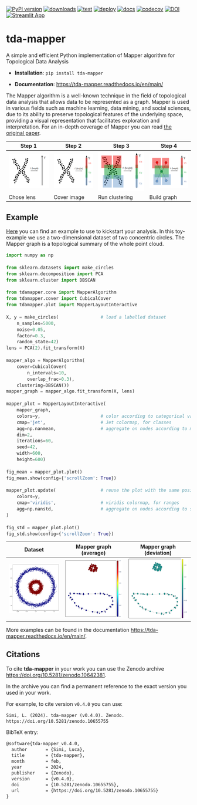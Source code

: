 [![PyPI version](https://badge.fury.io/py/tda-mapper.svg)](https://badge.fury.io/py/tda-mapper)
[![downloads](https://img.shields.io/pypi/dm/tda-mapper)](https://pypi.python.org/pypi/tda-mapper/)
[![test](https://github.com/lucasimi/tda-mapper-python/actions/workflows/test.yml/badge.svg)](https://github.com/lucasimi/tda-mapper-python/actions/workflows/test.yml)
[![deploy](https://github.com/lucasimi/tda-mapper-python/actions/workflows/deploy.yml/badge.svg)](https://github.com/lucasimi/tda-mapper-python/actions/workflows/deploy.yml)
[![docs](https://readthedocs.org/projects/tda-mapper/badge/?version=main)](https://tda-mapper.readthedocs.io/en/main/?badge=main)
[![codecov](https://codecov.io/github/lucasimi/tda-mapper-python/graph/badge.svg?token=FWSD8JUG6R)](https://codecov.io/github/lucasimi/tda-mapper-python)
[![DOI](https://zenodo.org/badge/DOI/10.5281/zenodo.10642381.svg)](https://doi.org/10.5281/zenodo.10642381)
[![Streamlit App](https://static.streamlit.io/badges/streamlit_badge_black_white.svg)](https://tda-mapper-app.streamlit.app/)

# tda-mapper

A simple and efficient Python implementation of Mapper algorithm for Topological Data Analysis

* **Installation**: `pip install tda-mapper`

* **Documentation**: https://tda-mapper.readthedocs.io/en/main/

The Mapper algorithm is a well-known technique in the field of topological data analysis that allows data to be represented as a graph.
Mapper is used in various fields such as machine learning, data mining, and social sciences, due to its ability to preserve topological features of the underlying space, providing a visual representation that facilitates exploration and interpretation.
For an in-depth coverage of Mapper you can read [the original paper](https://research.math.osu.edu/tgda/mapperPBG.pdf).

| Step 1 | Step 2 | Step 3 | Step 4 |
| ------ | ------ | ------ | ------ |
| ![Step 1](https://github.com/lucasimi/tda-mapper-python/raw/main/resources/mapper_1.png) | ![Step 2](https://github.com/lucasimi/tda-mapper-python/raw/main/resources/mapper_2.png) | ![Step 3](https://github.com/lucasimi/tda-mapper-python/raw/main/resources/mapper_3.png) | ![Step 2](https://github.com/lucasimi/tda-mapper-python/raw/main/resources/mapper_4.png) |
| Chose lens | Cover image | Run clustering | Build graph |

## Example

[Here](https://github.com/lucasimi/tda-mapper-python/raw/main/tests/example.py) you can find an example to use to kickstart your analysis.
In this toy-example we use a two-dimensional dataset of two concentric circles.
The Mapper graph is a topological summary of the whole point cloud.

```python
import numpy as np

from sklearn.datasets import make_circles
from sklearn.decomposition import PCA
from sklearn.cluster import DBSCAN

from tdamapper.core import MapperAlgorithm
from tdamapper.cover import CubicalCover
from tdamapper.plot import MapperLayoutInteractive

X, y = make_circles(                # load a labelled dataset
    n_samples=5000,
    noise=0.05,
    factor=0.3,
    random_state=42)
lens = PCA(2).fit_transform(X)

mapper_algo = MapperAlgorithm(
    cover=CubicalCover(
        n_intervals=10,
        overlap_frac=0.3),
    clustering=DBSCAN())
mapper_graph = mapper_algo.fit_transform(X, lens)

mapper_plot = MapperLayoutInteractive(
    mapper_graph,
    colors=y,                       # color according to categorical values
    cmap='jet',                     # Jet colormap, for classes
    agg=np.nanmean,                 # aggregate on nodes according to mean
    dim=2,
    iterations=60,
    seed=42,
    width=600,
    height=600)

fig_mean = mapper_plot.plot()
fig_mean.show(config={'scrollZoom': True})

mapper_plot.update(                 # reuse the plot with the same positions
    colors=y,
    cmap='viridis',                 # viridis colormap, for ranges
    agg=np.nanstd,                  # aggregate on nodes according to std
)

fig_std = mapper_plot.plot()
fig_std.show(config={'scrollZoom': True})
```

| Dataset | Mapper graph (average) | Mapper graph (deviation) |
| ------- | ---------------------- | ------------------------ |
| ![Dataset](https://github.com/lucasimi/tda-mapper-python/raw/main/resources/circles_dataset.png) | ![Mapper graph (average)](https://github.com/lucasimi/tda-mapper-python/raw/main/resources/circles_mean.png) | ![Mapper graph (standard deviation)](https://github.com/lucasimi/tda-mapper-python/raw/main/resources/circles_std.png) |

More examples can be found in the documentation https://tda-mapper.readthedocs.io/en/main/.

## Citations

To cite **tda-mapper** in your work you can use the Zenodo archive https://doi.org/10.5281/zenodo.10642381.

In the archive you can find a permanent reference to the exact version you used in your work.

For example, to cite version `v0.4.0` you can use:

    Simi, L. (2024). tda-mapper (v0.4.0). Zenodo. https://doi.org/10.5281/zenodo.10655755

BibTeX entry:

    @software{tda-mapper_v0.4.0,
      author       = {Simi, Luca},
      title        = {tda-mapper},
      month        = feb,
      year         = 2024,
      publisher    = {Zenodo},
      version      = {v0.4.0},
      doi          = {10.5281/zenodo.10655755},
      url          = {https://doi.org/10.5281/zenodo.10655755}
    }
